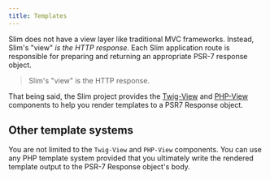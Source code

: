 ```yaml
---
title: Templates
---
```


Slim does not have a view layer like traditional MVC frameworks. 
Instead, Slim's "view" _is the HTTP response_. 
Each Slim application route is responsible for preparing and returning an appropriate PSR-7 response object.

> Slim's "view" is the HTTP response.

That being said, the Slim project provides the [Twig-View](twig-view.html) and [PHP-View](php-view.html) components to help you render templates to a PSR7 Response object.

## Other template systems

You are not limited to the `Twig-View` and `PHP-View` components. 
You can use any PHP template system provided that you ultimately 
write the rendered template output to the PSR-7 Response object's body.


